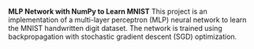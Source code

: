 **MLP Network with NumPy to Learn MNIST**
This project is an implementation of a multi-layer perceptron (MLP) neural network to learn the MNIST handwritten digit dataset. 
The network is trained using backpropagation with stochastic gradient descent (SGD) optimization.
